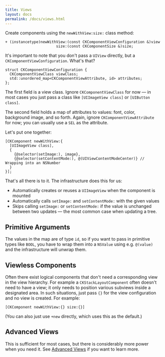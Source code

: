 ```yaml
---
title: Views
layout: docs
permalink: /docs/views.html
---
```

Create components using the `newWithView:size:` class method:

```objc++
+ (instancetype)newWithView:(const CKComponentViewConfiguration &)view
                       size:(const CKComponentSize &)size;
```

It's important to note that you don't pass a `UIView` directly, but a `CKComponentViewConfiguration`. What's that?

```objc++
struct CKComponentViewConfiguration {
  CKComponentViewClass viewClass;
  std::unordered_map<CKComponentViewAttribute, id> attributes;
};
```

The first field is a view class. Ignore `CKComponentViewClass` for now — in most cases you just pass a class like `[UIImageView class]` or `[UIButton class]`.

The second field holds a map of attributes to values: font, color, background image, and so forth. Again, ignore `CKComponentViewAttribute` for now; you can usually use a `SEL` as the attribute.

Let's put one together:

```objc++
[CKComponent newWithView:{
  [UIImageView class],
  {
    {@selector(setImage:), image},
    {@selector(setContentMode:), @(UIViewContentModeCenter)} // Wrapping into an NSNumber
  }
}];
```

That's all there is to it. The infrastructure does this for us:

- Automatically creates or reuses a `UIImageView` when the component is mounted
- Automatically calls `setImage:` and `setContentMode:` with the given values
- Skips calling `setImage:` or `setContentMode:` if the value is unchanged between two updates — the most common case when updating a tree.

## Primitive Arguments

The values in the map are of type `id`, so if you want to pass in primitive types like `BOOL`, you have to wrap them into a `NSValue` using e.g. `@(value)` and the infrastructure will unwrap them.

## Viewless Components

Often there exist logical components that don't need a corresponding view in the view hierarchy. For example a `CKStackLayoutComponent` often doesn't need to have a view; it only needs to position various subviews inside a designated area. In such situations, just pass `{}` for the view configuration and no view is created. For example:

```objc++
[CKComponent newWithView:{} size:{}]
```

(You can also just use `+new` directly, which uses this as the default.)

## Advanced Views

This is sufficient for most cases, but there is considerably more power when you need it. See [Advanced Views](advanced-views.html) if you want to learn more.
